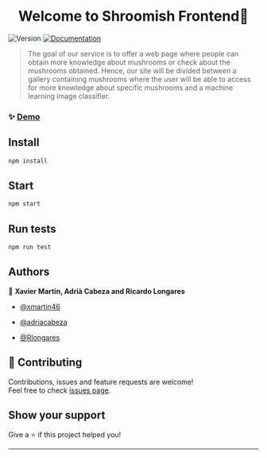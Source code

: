 <h1 align="center">Welcome to Shroomish Frontend👋</h1>
<p>
  <img alt="Version" src="https://img.shields.io/badge/version-0.1.0-blue.svg?cacheSeconds=2592000" />
  <a href="https://github.com/xmartin46/mushroomClassifier/blob/master/README.md" target="_blank">
    <img alt="Documentation" src="https://img.shields.io/badge/documentation-yes-brightgreen.svg" />
  </a>
</p>

> The goal of our service is to offer a web page where people can obtain more knowledge about mushrooms or check about the mushrooms obtained. Hence, our site will be divided between a gallery containing mushrooms where the user will be able to access for more knowledge about specific mushrooms and a machine learning image classifier.

### ✨ [Demo](shroomish.ml)

## Install

```sh
npm install
```

## Start

```sh
npm start
```

## Run tests

```sh
npm run test
````

## Authors

👤 **Xavier Martin, Adrià Cabeza and Ricardo Longares**

-  [@xmartin46](https://github.com/xmartin46)

- [@adriacabeza](https://github.com/adriacabeza)

- [@Rlongares](https://github.com/Rlongares)

## 🤝 Contributing

Contributions, issues and feature requests are welcome!<br />Feel free to check [issues page](https://github.com/xmartin46/mushroomClassifier/issues).

## Show your support

Give a ⭐️ if this project helped you!

***

